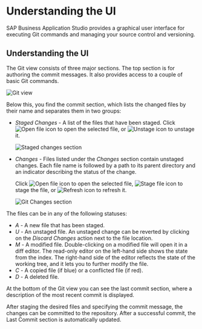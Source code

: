 <!-- loiod14646ada3a24483b5a47265a8242140 -->

# Understanding the UI

SAP Business Application Studio provides a graphical user interface for executing Git commands and managing your source control and versioning.



<a name="loiod14646ada3a24483b5a47265a8242140__section_svy_5cn_23b"/>

## Understanding the UI

The Git view consists of three major sections. The top section is for authoring the commit messages. It also provides access to a couple of basic Git commands.

![Git view](images/Git_top_section_4e8ae13.png)

Below this, you find the commit section, which lists the changed files by their name and separates them in two groups:

-   *Staged Changes* - A list of the files that have been staged. Click ![Open file icon](images/Git_open_file_787f08b.png) to open the selected file, or ![Unstage icon](images/Git_Unstage_ed68173.png) to unstage it.

    ![Staged changes section](images/staged_changes_bac6983.png)

-   *Changes* - Files listed under the *Changes* section contain unstaged changes. Each file name is followed by a path to its parent directory and an indicator describing the status of the change.

    Click ![Open file icon](images/Git_open_file_787f08b.png) to open the selected file, ![Stage file icon](images/Git_Stage_changes_icon_67e32ee.png) to stage the file, or ![Refresh icon](images/Git_refresh_5d003be.png) to refresh it.

    ![Git Changes section](images/Git_Changes_section_0b3f741.png)


The files can be in any of the following statuses:

-   *A* - A new file that has been staged.
-   *U* - An unstaged file. An unstaged change can be reverted by clicking on the *Discard Changes* action next to the file location.
-   *M* - A modified file. Double-clicking on a modified file will open it in a diff editor. The read-only editor on the left-hand side shows the state from the index. The right-hand side of the editor reflects the state of the working tree, and it lets you to further modify the file.
-   *C* - A copied file \(if blue\) or a conflicted file \(if red\).
-   *D* - A deleted file.

At the bottom of the Git view you can see the last commit section, where a description of the most recent commit is displayed.

After staging the desired files and specifying the commit message, the changes can be committed to the repository. After a successful commit, the Last Commit section is automatically updated.

